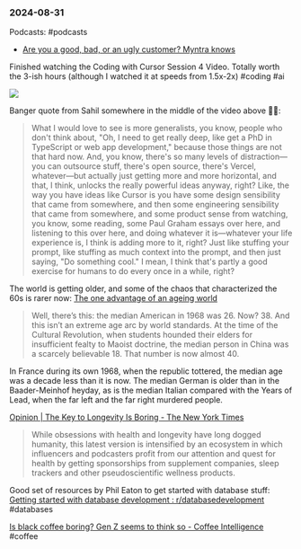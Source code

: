 ### 2024-08-31
Podcasts: #podcasts 
* [Are you a good, bad, or an ugly customer? Myntra knows](https://lnns.co/Sfa8-QO9JsH)

Finished watching the Coding with Cursor Session 4 Video. Totally worth the 3-ish hours (although I watched it at speeds from 1.5x-2x) #coding #ai 

![](https://www.youtube.com/watch?v=42zmF9ARSWM)

Banger quote from Sahil somewhere in the middle of the video above ☝🏽:

> What I would love to see is more generalists, you know, people who don't think about, "Oh, I need to get really deep, like get a PhD in TypeScript or web app development," because those things are not that hard now. And, you know, there's so many levels of distraction—you can outsource stuff, there's open source, there's Vercel, whatever—but actually just getting more and more horizontal, and that, I think, unlocks the really powerful ideas anyway, right? Like, the way you have ideas like Cursor is you have some design sensibility that came from somewhere, and then some engineering sensibility that came from somewhere, and some product sense from watching, you know, some reading, some Paul Graham essays over here, and listening to this over here, and doing whatever it is—whatever your life experience is, I think is adding more to it, right? Just like stuffing your prompt, like stuffing as much context into the prompt, and then just saying, "Do something cool." I mean, I think that's partly a good exercise for humans to do every once in a while, right?

The world is getting older, and some of the chaos that characterized the 60s is rarer now: [The one advantage of an ageing world](https://www.ft.com/content/35fe7db0-7c1c-4d47-8a0b-1f2ce72e5940)


> Well, there’s this: the median American in 1968 was 26. Now? 38. And this isn’t an extreme age arc by world standards. At the time of the Cultural Revolution, when students hounded their elders for insufficient fealty to Maoist doctrine, the median person in China was a scarcely believable 18. That number is now almost 40. 
> 
 In France during its own 1968, when the republic tottered, the median age was a decade less than it is now. The median German is older than in the Baader-Meinhof heyday, as is the median Italian compared with the Years of Lead, when the far left and the far right murdered people.


[Opinion | The Key to Longevity Is Boring - The New York Times](https://www.nytimes.com/2024/07/11/opinion/longevity-live-longer.html)

> While obsessions with health and longevity have long dogged humanity, this latest version is intensified by an ecosystem in which influencers and podcasters profit from our attention and quest for health by getting sponsorships from supplement companies, sleep trackers and other pseudoscientific wellness products.

Good set of resources by Phil Eaton to get started with database stuff: [Getting started with database development : r/databasedevelopment](https://www.reddit.com/r/databasedevelopment/comments/unj8d1/getting_started_with_database_development/) #databases 

[Is black coffee boring? Gen Z seems to think so - Coffee Intelligence](https://intelligence.coffee/2024/08/gen-z-thinks-black-coffee-is-boring/) #coffee